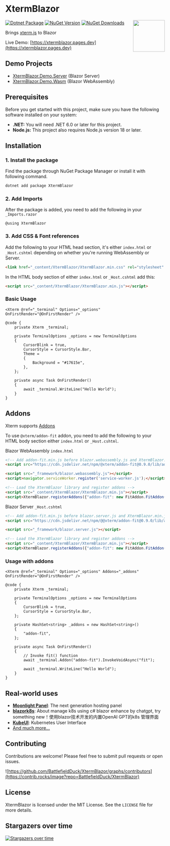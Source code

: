 # XtermBlazor

<img align="right" width="100" height="100" src="https://github.com/BattlefieldDuck/XtermBlazor/assets/29337428/244eb056-4bb1-43a2-85b4-1909034c3ddf">

[![Dotnet Package](https://github.com/BattlefieldDuck/XtermBlazor/actions/workflows/dotnet-package.yml/badge.svg)](https://github.com/BattlefieldDuck/XtermBlazor/actions/workflows/dotnet-package.yml)
[![NuGet Version](http://img.shields.io/nuget/v/XtermBlazor.svg?style=flat)](https://www.nuget.org/packages/XtermBlazor/)
[![NuGet Downloads](https://img.shields.io/nuget/dt/XtermBlazor.svg)](https://www.nuget.org/packages/XtermBlazor/)

Brings [xterm.js](https://github.com/xtermjs/xterm.js) to Blazor

Live Demo: [https://xtermblazor.pages.dev](https://xtermblazor.pages.dev)

## Demo Projects

- [XtermBlazor.Demo.Server](/XtermBlazor.Demo.Server/Pages/Index.razor) (Blazor Server)
- [XtermBlazor.Demo.Wasm](/XtermBlazor.Demo.Wasm/Pages/Index.razor) (Blazor WebAssembly)

## Prerequisites

Before you get started with this project, make sure you have the following software installed on your system:

- **.NET:** You will need .NET 6.0 or later for this project.
- **Node.js:** This project also requires Node.js version 18 or later.

## Installation

### 1. Install the package

Find the package through NuGet Package Manager or install it with following command.

```sh
dotnet add package XtermBlazor
```

### 2. Add Imports

After the package is added, you need to add the following in your `_Imports.razor`

```razor
@using XtermBlazor
```

### 3. Add CSS & Font references

Add the following to your HTML head section, it's either `index.html` or `_Host.cshtml` depending on whether you're running WebAssembly or Server.

```html
<link href="_content/XtermBlazor/XtermBlazor.min.css" rel="stylesheet" />
```

In the HTML body section of either `index.html` or `_Host.cshtml` add this:

```html
<script src="_content/XtermBlazor/XtermBlazor.min.js"></script>
```

### Basic Usage

```razor
<Xterm @ref="_terminal" Options="_options" OnFirstRender="@OnFirstRender" />

@code {
    private Xterm _terminal;

    private TerminalOptions _options = new TerminalOptions
    {
        CursorBlink = true,
        CursorStyle = CursorStyle.Bar,
        Theme =
        {
            Background = "#17615e",
        },
    };

    private async Task OnFirstRender()
    {
        await _terminal.WriteLine("Hello World");
    }
}
```

## Addons
Xterm supports [Addons](https://github.com/xtermjs/xterm.js/tree/master/addons)

To use `@xterm/addon-fit` addon, you need to add the following to your HTML body section either `index.html` or `_Host.cshtml`.

Blazor WebAssembly `index.html`
```html
<!-- Add addon-fit.min.js before blazor.webassembly.js and XtermBlazor.min.js -->
<script src="https://cdn.jsdelivr.net/npm/@xterm/addon-fit@0.9.0/lib/addon-fit.min.js"></script>

<script src="_framework/blazor.webassembly.js"></script>
<script>navigator.serviceWorker.register('service-worker.js');</script>

<!-- Load the XtermBlazor library and register addons -->
<script src="_content/XtermBlazor/XtermBlazor.min.js"></script>
<script>XtermBlazor.registerAddons({"addon-fit": new FitAddon.FitAddon()});</script>
```

Blazor Server `_Host.cshtml`
```html
<!-- Add addon-fit.min.js before blazor.server.js and XtermBlazor.min.js -->
<script src="https://cdn.jsdelivr.net/npm/@@xterm/addon-fit@0.9.0/lib/addon-fit.min.js"></script>

<script src="_framework/blazor.server.js"></script>

<!-- Load the XtermBlazor library and register addons -->
<script src="_content/XtermBlazor/XtermBlazor.min.js"></script>
<script>XtermBlazor.registerAddons({"addon-fit": new FitAddon.FitAddon()});</script>
```

### Usage with addons

```razor
<Xterm @ref="_terminal" Options="_options" Addons="_addons" OnFirstRender="@OnFirstRender" />

@code {
    private Xterm _terminal;

    private TerminalOptions _options = new TerminalOptions
    {
        CursorBlink = true,
        CursorStyle = CursorStyle.Bar,
    };

    private HashSet<string> _addons = new HashSet<string>()
    {
        "addon-fit",
    };

    private async Task OnFirstRender()
    {
        // Invoke fit() function
        await _terminal.Addon("addon-fit").InvokeVoidAsync("fit");

        await _terminal.WriteLine("Hello World");
    }
}
```

## Real-world uses

- [**Moonlight Panel**](https://moonlightpanel.xyz): The next generation hosting panel
- [**blazork8s**](https://github.com/weibaohui/blazork8s): About manage k8s using c# blazor enhance by chatgpt, try something new！使用blazor技术开发的内置OpenAI GPT的k8s 管理界面
- [**KubeUI**](https://KubeUI.com): Kubernetes User Interface
- [And much more...](https://github.com/BattlefieldDuck/XtermBlazor/network/dependents)

## Contributing
Contributions are welcome! Please feel free to submit pull requests or open issues.

![https://github.com/BattlefieldDuck/XtermBlazor/graphs/contributors](https://contrib.rocks/image?repo=BattlefieldDuck/XtermBlazor)

## License
XtermBlazor is licensed under the MIT License. See the `LICENSE` file for more details.

## Stargazers over time
[![Stargazers over time](https://starchart.cc/BattlefieldDuck/XtermBlazor.svg?variant=adaptive)](https://starchart.cc/BattlefieldDuck/XtermBlazor)
